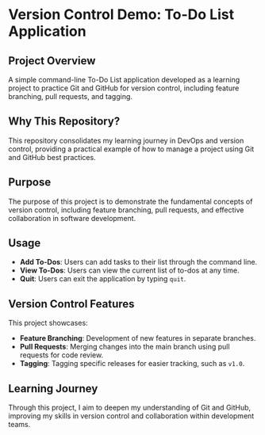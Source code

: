 # Version Control Demo: To-Do List Application

## **Project Overview**
A simple command-line To-Do List application developed as a learning project to practice Git and GitHub for version control, including feature branching, pull requests, and tagging.

## **Why This Repository?**
This repository consolidates my learning journey in DevOps and version control, providing a practical example of how to manage a project using Git and GitHub best practices.

## **Purpose**
The purpose of this project is to demonstrate the fundamental concepts of version control, including feature branching, pull requests, and effective collaboration in software development.

## **Usage**
- **Add To-Dos**: Users can add tasks to their list through the command line.
- **View To-Dos**: Users can view the current list of to-dos at any time.
- **Quit**: Users can exit the application by typing `quit`.

## **Version Control Features**
This project showcases:
- **Feature Branching**: Development of new features in separate branches.
- **Pull Requests**: Merging changes into the main branch using pull requests for code review.
- **Tagging**: Tagging specific releases for easier tracking, such as `v1.0`.

## **Learning Journey**
Through this project, I aim to deepen my understanding of Git and GitHub, improving my skills in version control and collaboration within development teams.
